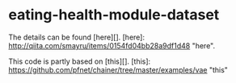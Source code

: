 # eating-health-module-dataset

The details can be found  [here][].
[here]: http://qiita.com/smayru/items/0154fd04bb28a9df1d48        "here".


This code is partly based on [this][].
[this]: https://github.com/pfnet/chainer/tree/master/examples/vae        "this"
